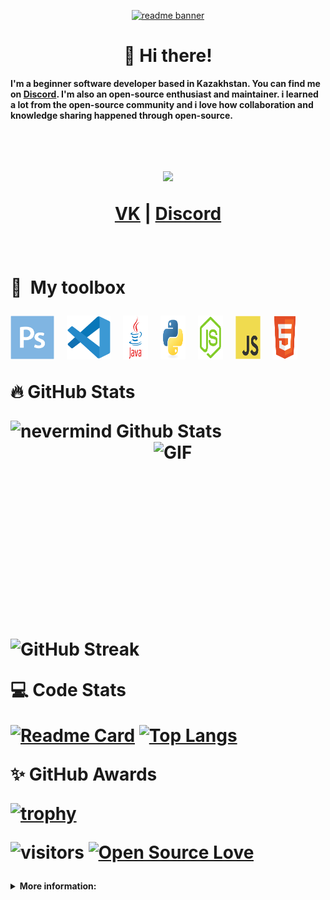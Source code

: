 <p align="center">
  <a href="https://vk.com/devildesigner"><img src="./img/../.github/img/headder.gif" alt="readme banner"></a>
</p>
<h1 align="center">
  <strong>👋 Hi there!
</h1>

I'm a beginner software developer based in Kazakhstan.  You can find me on [Discord](https://discord.gg/m4rCgqV5A2).
I'm also an open-source enthusiast and maintainer. i learned a lot from the open-source community and i love how collaboration and knowledge sharing happened through open-source.
</h1>

&nbsp;

<h1>
    <div align="center">
    <img src="https://lanyard-profile-readme.vercel.app/api/641398600727003197?theme=light&bg=809ecf&animated=false&hideDiscrim=true&borderRadius=30px&idleMessage=Probably%20doing%20something%20else...)](https://discord.com/users/94490510688792576)" />
    </a>    
<p align="center">
  <strong><a href="https://vk.com/devildesigner">VK</a></strong> |
  <strong><a href="https://discord.gg/m4rCgqV5A2">Discord</a></strong>
</p><strong>
</h1>

&nbsp;
<h1> 
<p><strong>🧰 &nbsp;My toolbox

<img src="https://raw.githubusercontent.com/devicons/devicon/master/icons/photoshop/photoshop-plain.svg" alt="Photoshop" width="70" height="70"/> &nbsp;
<img src="https://raw.githubusercontent.com/devicons/devicon/master/icons/vscode/vscode-original.svg" alt="VSCode" width="70" height="70"/> &nbsp;
<img src="https://raw.githubusercontent.com/devicons/devicon/master/icons/java/java-original-wordmark.svg" alt="Java" width="40" height="70"/> &nbsp;
<img src="https://raw.githubusercontent.com/devicons/devicon/master/icons/python/python-original.svg" alt="Python" width="40" height="70"/> &nbsp;
<img src="https://raw.githubusercontent.com/devicons/devicon/master/icons/nodejs/nodejs-original.svg" alt="NodeJS" width="40" height="70"/> &nbsp;
<img src="https://raw.githubusercontent.com/devicons/devicon/master/icons/javascript/javascript-original.svg" alt="JavaScript" width="40" height="70"/> &nbsp;
<img src="https://raw.githubusercontent.com/devicons/devicon/master/icons/html5/html5-original.svg" alt="HTML5" width="40" height="70"/> &nbsp;
</p>

<p><strong>🔥&nbsp;GitHub Stats

![nevermind Github Stats](https://github-readme-stats.vercel.app/api?username=neverminddev&hide=contribs,prs&show_icons=true&bg_color=0d1116&title_color=ce09ec&text_color=a4aacb&icon_color=007ec6)
<img align="right" alt="GIF" src="https://tenor.com/view/sewayaki-no-kitsune-senko-san-shiro-white-fox-tail-wag-tail-gif-16938478.gif" hspace="40" height="315" width="235" />
![GitHub Streak](https://github-readme-streak-stats.herokuapp.com/?user=neverminddev&theme=radical&count_private=true&bg_color=0d1116&title_color=ce09ec&text_color=a4aacb&icon_color=007ec6)
</p>

<p><strong>💻&nbsp;Code Stats

[![Readme Card](https://github-readme-stats.vercel.app/api/pin/?username=neverminddev&repo=discord.RichPresence&bg_color=0d1116&title_color=ce09ec&text_color=a4aacb&icon_color=007ec6)](https://github.com/neverminddev/discord.RichPresence)
[![Top Langs](https://github-readme-stats.vercel.app/api/top-langs/?username=neverminddev&bg_color=0d1116&title_color=ce09ec&text_color=a4aacb&icon_color=007ec6&layout=compact)](https://github.com/neverminddev/github-readme-stats)
</p>

<p><strong>✨&nbsp;GitHub Awards 

[![trophy](https://github-profile-trophy.vercel.app/?username=neverminddev&theme=radical&column=7)](https://github.com/neverminddev/github-profile-trophy)

![visitors](https://visitor-badge.laobi.icu/badge?page_id=neverminddev)
[![Open Source Love](https://badges.frapsoft.com/os/v1/open-source.svg?v=102)](https://github.com/neverminddev/open-source-badge/)
</p>

</p></h1>
  <details>
    <summary>
      More information:
    </summary>
  <br>
    <small>
      <!--START_SECTION:waka-->
📊 **This Week I Spent My Time On** 

```text
⌚︎ Time Zone: Asia/Almaty

🔥 Editors: 
VS Code                  1 min               ⬛⬛⬛⬛⬛⬛⬛⬛⬛⬛⬛⬛⬛⬛⬛⬛⬛⬛⬛⬛⬛⬛⬛⬛⬛   100.0%

💻 Operating System: 
Mac                      1 min               ⬛⬛⬛⬛⬛⬛⬛⬛⬛⬛⬛⬛⬛⬛⬛⬛⬛⬛⬛⬛⬛⬛⬛⬛⬛   100.0%

```


 Last Updated on 20/08/2022 02:29:40 UTC
<!--END_SECTION:waka-->
  </br>
</h1></p>